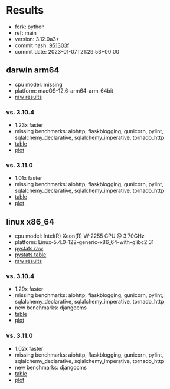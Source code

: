 # Results

- fork: python
- ref: main
- version: 3.12.0a3+
- commit hash: [951303f](https://github.com/python/cpython/commit/951303f)
- commit date: 2023-01-07T21:29:53+00:00

## darwin arm64

- cpu model: missing
- platform: macOS-12.6-arm64-arm-64bit
- [raw results](bm-20230107-darwin-arm64-python-main-3.12.0a3%2B-951303f.json)

### vs. 3.10.4

- 1.23x faster
- missing benchmarks: aiohttp, flaskblogging, gunicorn, pylint, sqlalchemy_declarative, sqlalchemy_imperative, tornado_http
- [table](bm-20230107-darwin-arm64-python-main-3.12.0a3%2B-951303f-vs-3.10.4.md)
- [plot](bm-20230107-darwin-arm64-python-main-3.12.0a3%2B-951303f-vs-3.10.4.png)

### vs. 3.11.0

- 1.01x faster
- missing benchmarks: aiohttp, flaskblogging, gunicorn, pylint, sqlalchemy_declarative, sqlalchemy_imperative, tornado_http
- [table](bm-20230107-darwin-arm64-python-main-3.12.0a3%2B-951303f-vs-3.11.0.md)
- [plot](bm-20230107-darwin-arm64-python-main-3.12.0a3%2B-951303f-vs-3.11.0.png)

## linux x86_64

- cpu model: Intel(R) Xeon(R) W-2255 CPU @ 3.70GHz
- platform: Linux-5.4.0-122-generic-x86_64-with-glibc2.31
- [pystats raw](bm-20230107-linux-x86_64-python-main-3.12.0a3%2B-951303f-pystats.json)
- [pystats table](bm-20230107-linux-x86_64-python-main-3.12.0a3%2B-951303f-pystats.md)
- [raw results](bm-20230107-linux-x86_64-python-main-3.12.0a3%2B-951303f.json)

### vs. 3.10.4

- 1.29x faster
- missing benchmarks: aiohttp, flaskblogging, gunicorn, pylint, sqlalchemy_declarative, sqlalchemy_imperative, tornado_http
- new benchmarks: djangocms
- [table](bm-20230107-linux-x86_64-python-main-3.12.0a3%2B-951303f-vs-3.10.4.md)
- [plot](bm-20230107-linux-x86_64-python-main-3.12.0a3%2B-951303f-vs-3.10.4.png)

### vs. 3.11.0

- 1.02x faster
- missing benchmarks: aiohttp, flaskblogging, gunicorn, pylint, sqlalchemy_declarative, sqlalchemy_imperative, tornado_http
- new benchmarks: djangocms
- [table](bm-20230107-linux-x86_64-python-main-3.12.0a3%2B-951303f-vs-3.11.0.md)
- [plot](bm-20230107-linux-x86_64-python-main-3.12.0a3%2B-951303f-vs-3.11.0.png)

